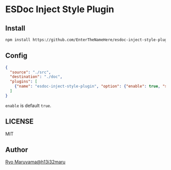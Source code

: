 # ESDoc Inject Style Plugin
## Install
```bash
npm install https://github.com/EnterTheNameHere/esdoc-inject-style-plugin.git
```

## Config
```json
{
  "source": "./src",
  "destination": "./doc",
  "plugins": [
    {"name": "esdoc-inject-style-plugin", "option": {"enable": true, "styles": ["./foo.css"]}}
  ]
}
```

`enable` is default `true`.

## LICENSE
MIT

## Author
[Ryo Maruyama@h13i32maru](https://github.com/h13i32maru)
